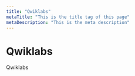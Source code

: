 ```yaml
---
title: "Qwiklabs"
metaTitle: "This is the title tag of this page"
metaDescription: "This is the meta description"
---
```


# Qwiklabs
Qwiklabs
